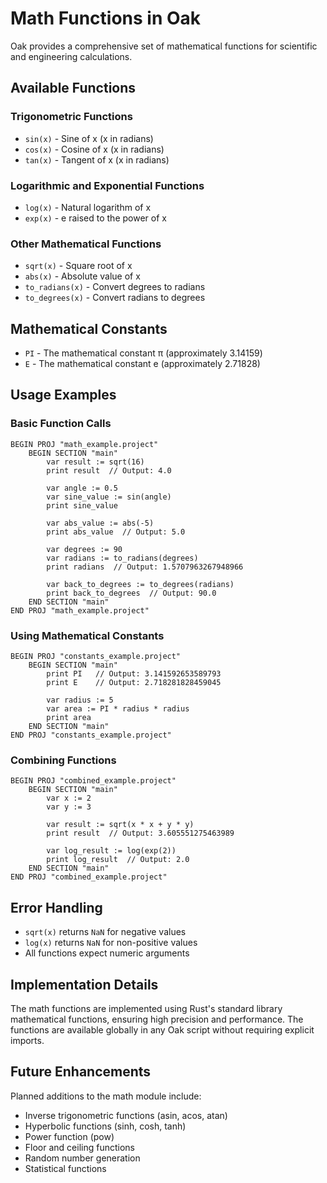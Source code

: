# Math Functions in Oak

Oak provides a comprehensive set of mathematical functions for scientific and engineering calculations.

## Available Functions

### Trigonometric Functions
- `sin(x)` - Sine of x (x in radians)
- `cos(x)` - Cosine of x (x in radians)  
- `tan(x)` - Tangent of x (x in radians)

### Logarithmic and Exponential Functions
- `log(x)` - Natural logarithm of x
- `exp(x)` - e raised to the power of x

### Other Mathematical Functions
- `sqrt(x)` - Square root of x
- `abs(x)` - Absolute value of x
- `to_radians(x)` - Convert degrees to radians
- `to_degrees(x)` - Convert radians to degrees

## Mathematical Constants

- `PI` - The mathematical constant π (approximately 3.14159)
- `E` - The mathematical constant e (approximately 2.71828)

## Usage Examples

### Basic Function Calls
```oak
BEGIN PROJ "math_example.project"
    BEGIN SECTION "main"
        var result := sqrt(16)
        print result  // Output: 4.0
        
        var angle := 0.5
        var sine_value := sin(angle)
        print sine_value
        
        var abs_value := abs(-5)
        print abs_value  // Output: 5.0
        
        var degrees := 90
        var radians := to_radians(degrees)
        print radians  // Output: 1.5707963267948966
        
        var back_to_degrees := to_degrees(radians)
        print back_to_degrees  // Output: 90.0
    END SECTION "main"
END PROJ "math_example.project"
```

### Using Mathematical Constants
```oak
BEGIN PROJ "constants_example.project"
    BEGIN SECTION "main"
        print PI   // Output: 3.141592653589793
        print E    // Output: 2.718281828459045
        
        var radius := 5
        var area := PI * radius * radius
        print area
    END SECTION "main"
END PROJ "constants_example.project"
```

### Combining Functions
```oak
BEGIN PROJ "combined_example.project"
    BEGIN SECTION "main"
        var x := 2
        var y := 3
        
        var result := sqrt(x * x + y * y)
        print result  // Output: 3.605551275463989
        
        var log_result := log(exp(2))
        print log_result  // Output: 2.0
    END SECTION "main"
END PROJ "combined_example.project"
```

## Error Handling

- `sqrt(x)` returns `NaN` for negative values
- `log(x)` returns `NaN` for non-positive values
- All functions expect numeric arguments

## Implementation Details

The math functions are implemented using Rust's standard library mathematical functions, ensuring high precision and performance. The functions are available globally in any Oak script without requiring explicit imports.

## Future Enhancements

Planned additions to the math module include:
- Inverse trigonometric functions (asin, acos, atan)
- Hyperbolic functions (sinh, cosh, tanh)
- Power function (pow)
- Floor and ceiling functions
- Random number generation
- Statistical functions 